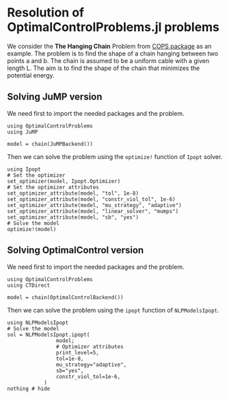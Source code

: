 # Resolution of OptimalControlProblems.jl problems

We consider the **The Hanging Chain** Problem from [COPS package](https://www.mcs.anl.gov/~more/cops/) as an example. The problem is to find the shape of a chain hanging between two points a and b. The chain is assumed to be a uniform cable with a given length L. 
The aim is to find the shape of the chain that minimizes the potential energy. 

## Solving JuMP version

We need first to import the needed packages and the problem.

```@example main
using OptimalControlProblems
using JuMP

model = chain(JuMPBackend())
```

Then we can solve the problem using the `optimize!` function of `Ipopt` solver.	

```@example main
using Ipopt
# Set the optimizer
set_optimizer(model, Ipopt.Optimizer)
# Set the optimizer attributes
set_optimizer_attribute(model, "tol", 1e-8)
set_optimizer_attribute(model, "constr_viol_tol", 1e-6)
set_optimizer_attribute(model, "mu_strategy", "adaptive")
set_optimizer_attribute(model, "linear_solver", "mumps")
set_optimizer_attribute(model, "sb", "yes")
# Solve the model
optimize!(model)
```


## Solving OptimalControl version

We need first to import the needed packages and the problem.

```@example main2
using OptimalControlProblems
using CTDirect

model = chain(OptimalControlBackend())
```

Then we can solve the problem using the `ipopt` function of `NLPModelsIpopt`.	

```@example main2
using NLPModelsIpopt
# Solve the model
sol = NLPModelsIpopt.ipopt(
                model;
                # Optimizer attributes
                print_level=5,
                tol=1e-8,
                mu_strategy="adaptive",
                sb="yes",
                constr_viol_tol=1e-6,
            )
nothing # hide
```
